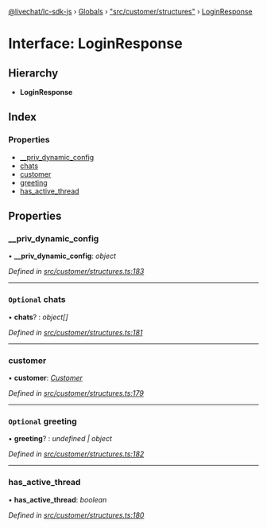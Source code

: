 [@livechat/lc-sdk-js](../README.md) › [Globals](../globals.md) › ["src/customer/structures"](../modules/_src_customer_structures_.md) › [LoginResponse](_src_customer_structures_.loginresponse.md)

# Interface: LoginResponse

## Hierarchy

* **LoginResponse**

## Index

### Properties

* [__priv_dynamic_config](_src_customer_structures_.loginresponse.md#__priv_dynamic_config)
* [chats](_src_customer_structures_.loginresponse.md#optional-chats)
* [customer](_src_customer_structures_.loginresponse.md#customer)
* [greeting](_src_customer_structures_.loginresponse.md#optional-greeting)
* [has_active_thread](_src_customer_structures_.loginresponse.md#has_active_thread)

## Properties

###  __priv_dynamic_config

• **__priv_dynamic_config**: *object*

*Defined in [src/customer/structures.ts:183](https://github.com/livechat/lc-sdk-js/blob/de56f05/src/customer/structures.ts#L183)*

___

### `Optional` chats

• **chats**? : *object[]*

*Defined in [src/customer/structures.ts:181](https://github.com/livechat/lc-sdk-js/blob/de56f05/src/customer/structures.ts#L181)*

___

###  customer

• **customer**: *[Customer](_src_objects_index_.customer.md)*

*Defined in [src/customer/structures.ts:179](https://github.com/livechat/lc-sdk-js/blob/de56f05/src/customer/structures.ts#L179)*

___

### `Optional` greeting

• **greeting**? : *undefined | object*

*Defined in [src/customer/structures.ts:182](https://github.com/livechat/lc-sdk-js/blob/de56f05/src/customer/structures.ts#L182)*

___

###  has_active_thread

• **has_active_thread**: *boolean*

*Defined in [src/customer/structures.ts:180](https://github.com/livechat/lc-sdk-js/blob/de56f05/src/customer/structures.ts#L180)*
